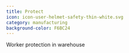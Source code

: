 ```yaml
---
title: Protect
icon: icon-user-helmet-safety-thin-white.svg
category: manufacturing
background-color: F6BC24
---
```


Worker protection in warehouse
